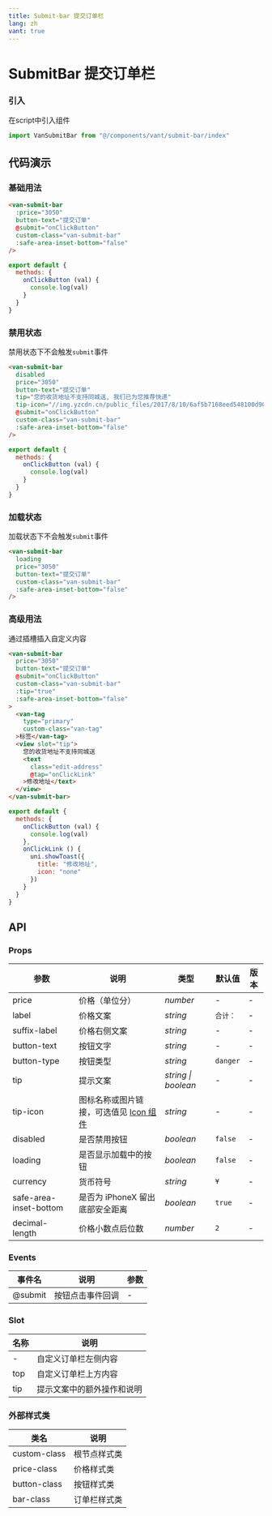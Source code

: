 ```yaml
---
title: Submit-bar 提交订单栏
lang: zh
vant: true
---
```


# SubmitBar 提交订单栏

### 引入

在script中引入组件

```js
import VanSubmitBar from "@/components/vant/submit-bar/index"
```

## 代码演示

### 基础用法

```html
<van-submit-bar
  :price="3050"
  button-text="提交订单"
  @submit="onClickButton"
  custom-class="van-submit-bar"
  :safe-area-inset-bottom="false"
/>
```

```js
export default {
  methods: {
    onClickButton (val) {
      console.log(val)
    }
  }
}
```

### 禁用状态

禁用状态下不会触发`submit`事件

```html
<van-submit-bar
  disabled
  price="3050"
  button-text="提交订单"
  tip="您的收货地址不支持同城送, 我们已为您推荐快递"
  tip-icon="//img.yzcdn.cn/public_files/2017/8/10/6af5b7168eed548100d9041f07b7c616.png"
  @submit="onClickButton"
  custom-class="van-submit-bar"
  :safe-area-inset-bottom="false"
/>
```

```js
export default {
  methods: {
    onClickButton (val) {
      console.log(val)
    }
  }
}
```

### 加载状态

加载状态下不会触发`submit`事件

```html
<van-submit-bar
  loading
  price="3050"
  button-text="提交订单"
  custom-class="van-submit-bar"
  :safe-area-inset-bottom="false"
/>
```

### 高级用法

通过插槽插入自定义内容

```html
<van-submit-bar
  price="3050"
  button-text="提交订单"
  @submit="onClickButton"
  custom-class="van-submit-bar"
  :tip="true"
  :safe-area-inset-bottom="false"
>
  <van-tag
    type="primary"
    custom-class="van-tag"
  >标签</van-tag>
  <view slot="tip">
    您的收货地址不支持同城送
    <text
      class="edit-address"
      @tap="onClickLink"
    >修改地址</text>
  </view>
</van-submit-bar>
```

```js
export default {
  methods: {
    onClickButton (val) {
      console.log(val)
    },
    onClickLink () {
      uni.showToast({
        title: "修改地址",
        icon: "none"
      })
    }
  }
}
```

## API

### Props

| 参数 | 说明 | 类型 | 默认值 | 版本 |
|-----------|-----------|-----------|-------------|-------------|
| price | 价格（单位分） | *number* | - | - |
| label | 价格文案 | *string* | `合计：` | - |
| suffix-label | 价格右侧文案 | *string* | - | - |
| button-text | 按钮文字 | *string* | - | - |
| button-type | 按钮类型 |  *string* | `danger` | - |
| tip | 提示文案 | *string \| boolean* | - | - |
| tip-icon | 图标名称或图片链接，可选值见 [Icon 组件](#/icon) | *string* | - | - |
| disabled | 是否禁用按钮 | *boolean* | `false` | - |
| loading | 是否显示加载中的按钮 | *boolean* | `false` | - |
| currency | 货币符号 | *string* | `¥` | - |
| safe-area-inset-bottom | 是否为 iPhoneX 留出底部安全距离 | *boolean* | `true` | - |
| decimal-length | 价格小数点后位数 | *number* | `2` | - |

### Events

| 事件名 | 说明 | 参数 |
|-----------|-----------|-----------|
| @submit | 按钮点击事件回调 | - |

### Slot

| 名称 | 说明 |
|-----------|-----------|
| - | 自定义订单栏左侧内容 |
| top | 自定义订单栏上方内容 |
| tip | 提示文案中的额外操作和说明 |

### 外部样式类

| 类名 | 说明 |
|-----------|-----------|
| custom-class | 根节点样式类 |
| price-class | 价格样式类 |
| button-class | 按钮样式类 |
| bar-class | 订单栏样式类 |
